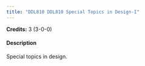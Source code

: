 ```yaml
---
title: "DDL810 DDL810 Special Topics in Design-I"
---
```

**Credits:** 3 (3-0-0)

#### Description
Special topics in design.